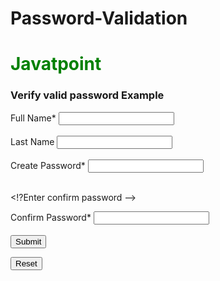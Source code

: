# Password-Validation

<html>  
<head>  
<title> Validate the Password </title>  
</head>  
<script>  
function validateForm() {  
    //collect form data in JavaScript variables  
    var pw1 = document.getElementById("pswd1").value;  
    var pw2 = document.getElementById("pswd2").value;  
    var name1 = document.getElementById("fname").value;  
    var name2 = document.getElementById("lname").value;  
      
    //check empty first name field  
    if(name1 == "") {  
      document.getElementById("blankMsg").innerHTML = "**Fill the first name";  
      return false;  
    }  
      
    //character data validation  
    if(!isNaN(name1)){  
      document.getElementById("blankMsg").innerHTML = "**Only characters are allowed";  
      return false;  
    }  
  
   //character data validation  
    if(!isNaN(name2)){  
      document.getElementById("charMsg").innerHTML = "**Only characters are allowed";  
      return false;  
    }   
    
    //check empty password field  
    if(pw1 == "") {  
      document.getElementById("message1").innerHTML = "**Fill the password please!";  
      return false;  
    }  
    
    //check empty confirm password field  
    if(pw2 == "") {  
      document.getElementById("message2").innerHTML = "**Enter the password please!";  
      return false;  
    }   
     
    //minimum password length validation  
    if(pw1.length < 8) {  
      document.getElementById("message1").innerHTML = "**Password length must be atleast 8 characters";  
      return false;  
    }  
  
    //maximum length of password validation  
    if(pw1.length > 15) {  
      document.getElementById("message1").innerHTML = "**Password length must not exceed 15 characters";  
      return false;  
    }  
    
    if(pw1 != pw2) {  
      document.getElementById("message2").innerHTML = "**Passwords are not same";  
      return false;  
    } else {  
      alert ("Your password created successfully");  
      document.write("JavaScript form has been submitted successfully");  
    }  
 }  
</script>  
  
<body>  
<h1 style="color:green">Javatpoint</h1>  
<h3> Verify valid password Example </h3>  
  
<form onsubmit ="return validateForm()">  
  
<!-- Enter first name -->  
<td> Full Name* </td>  
<input type = "text" id = "fname" value = "">   
<span id = "blankMsg" style="color:red"> </span> <br><br>  
  
<!-- Enter last name -->  
<td> Last Name </td>  
<input type = "text" id = "lname" value = "">   
<span id = "charMsg" style="color:red"> </span> <br><br>  
  
<!-- Create a new password -->  
<td> Create Password* </td>  
<input type = "password" id = "pswd1" value = "">   
<span id = "message1" style="color:red"> </span> <br><br>  
  
<!?Enter confirm password -->  
<td> Confirm Password* </td>  
<input type = "password" id = "pswd2" value = "">   
<span id = "message2" style="color:red"> </span> <br><br>  
  
<!-- Click to verify valid password -->  
<input type = "submit" value = "Submit">  
  
<!-- Click to reset fields -->  
<button type = "reset" value = "Reset" >Reset</button>  
</form>  
</body>  
</html>  
